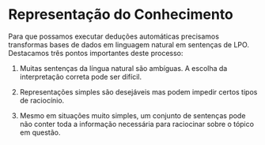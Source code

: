# Representação do Conhecimento

Para que possamos executar deduções automáticas precisamos transformas bases de dados em linguagem natural em sentenças de LPO.
Destacamos três pontos importantes deste processo:

1. Muitas sentenças da língua natural são ambíguas. A escolha da interpretação correta pode ser difícil.

2. Representações simples são desejáveis mas podem impedir certos tipos de raciocínio.

3. Mesmo em situações muito simples, um conjunto de sentenças pode não conter toda a informação necessária para raciocinar sobre o tópico em questão.